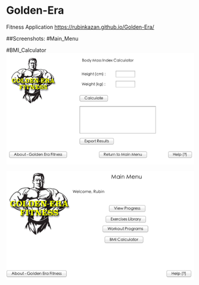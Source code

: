 # Golden-Era
Fitness Application
https://rubinkazan.github.io/Golden-Era/

##Screenshots:
#Main_Menu

#BMI_Calculator
![Screenshot](src/Images/BMIscreen.png)

![Screenshot](src/Images/MainScreen.png)

